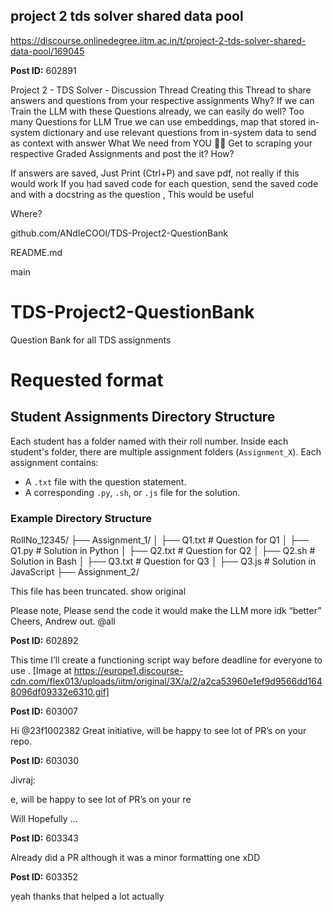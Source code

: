 ## project 2 tds solver shared data pool
https://discourse.onlinedegree.iitm.ac.in/t/project-2-tds-solver-shared-data-pool/169045


**Post ID:** 602891

Project 2 - TDS Solver - Discussion Thread
Creating this Thread to share answers and questions from your respective assignments
Why? 
If we can Train the LLM with these Questions already, we can easily do well?
Too many Questions for LLM 
True we can use embeddings, map that stored in-system dictionary and use relevant questions from in-system data to send as context with answer
What We need from YOU 🫵🏽
Get to scraping your respective Graded Assignments and post the it?
How?

If answers are saved, Just Print (Ctrl+P) and save pdf, not really if this would work
If you had saved code for each question, send the saved code and with a docstring as the question , This would be useful 

Where?


github.com/ANdIeCOOl/TDS-Project2-QuestionBank


README.md

main

# TDS-Project2-QuestionBank
Question Bank for all TDS assignments

# Requested format
## Student Assignments Directory Structure

Each student has a folder named with their roll number. Inside each student's folder, there are multiple assignment folders (`Assignment_X`). Each assignment contains:
- A `.txt` file with the question statement.
- A corresponding `.py`, `.sh`, or `.js` file for the solution.

### Example Directory Structure
RollNo_12345/
├── Assignment_1/
│   ├── Q1.txt    # Question for Q1
│   ├── Q1.py     # Solution in Python
│   ├── Q2.txt    # Question for Q2
│   ├── Q2.sh     # Solution in Bash
│   ├── Q3.txt    # Question for Q3
│   ├── Q3.js     # Solution in JavaScript
├── Assignment_2/




  This file has been truncated. show original





Please note, Please send the code it would make the LLM more idk “better”
Cheers,
Andrew out. 
@all

**Post ID:** 602892

This time I’ll create a functioning script way before deadline for everyone to use .
[Image at https://europe1.discourse-cdn.com/flex013/uploads/iitm/original/3X/a/2/a2ca53960e1ef9d9566dd1648096df09332e6310.gif]

**Post ID:** 603007

Hi @23f1002382
Great initiative, will be happy to see lot of PR’s on your repo.

**Post ID:** 603030

Jivraj:

e, will be happy to see lot of PR’s on your re


Will 
Hopefully 
…

**Post ID:** 603343

Already did a PR although it was a minor formatting one xDD

**Post ID:** 603352

yeah thanks that helped a lot actually
